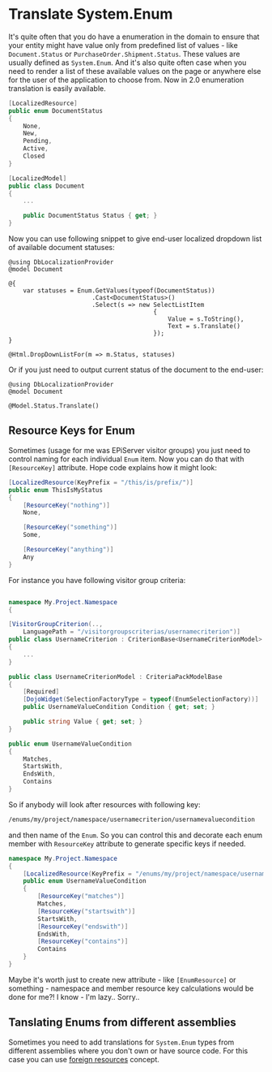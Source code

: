 # Translate System.Enum
It's quite often that you do have a enumeration in the domain to ensure that your entity might have value only from predefined list of values - like `Document.Status` or `PurchaseOrder.Shipment.Status`. These values are usually defined as `System.Enum`. And it's also quite often case when you need to render a list of these available values on the page or anywhere else for the user of the application to choose from. Now in 2.0 enumeration translation is easily available.

```csharp
[LocalizedResource]
public enum DocumentStatus
{
    None,
    New,
    Pending,
    Active,
    Closed
}

[LocalizedModel]
public class Document
{
    ...

    public DocumentStatus Status { get; }
}
```

Now you can use following snippet to give end-user localized dropdown list of available document statuses:

```
@using DbLocalizationProvider
@model Document

@{
    var statuses = Enum.GetValues(typeof(DocumentStatus))
                       .Cast<DocumentStatus>()
                       .Select(s => new SelectListItem
                                        {
                                            Value = s.ToString(),
                                            Text = s.Translate()
                                        });
}

@Html.DropDownListFor(m => m.Status, statuses)
```

Or if you just need to output current status of the document to the end-user:

```
@using DbLocalizationProvider
@model Document

@Model.Status.Translate()
```

## Resource Keys for Enum

Sometimes (usage for me was EPiServer visitor groups) you just need to control naming for each individual `Enum` item. Now you can do that with `[ResourceKey]` attribute. Hope code explains how it might look:

```csharp
[LocalizedResource(KeyPrefix = "/this/is/prefix/")]
public enum ThisIsMyStatus
{
    [ResourceKey("nothing")]
    None,

    [ResourceKey("something")]
    Some,

    [ResourceKey("anything")]
    Any
}
```

For instance you have following visitor group criteria:

```csharp

namespace My.Project.Namespace
{

[VisitorGroupCriterion(..,
    LanguagePath = "/visitorgroupscriterias/usernamecriterion")]
public class UsernameCriterion : CriterionBase<UsernameCriterionModel>
{
    ...
}

public class UsernameCriterionModel : CriteriaPackModelBase
{
    [Required]
    [DojoWidget(SelectionFactoryType = typeof(EnumSelectionFactory))]
    public UsernameValueCondition Condition { get; set; }

    public string Value { get; set; }
}

public enum UsernameValueCondition
{
    Matches,
    StartsWith,
    EndsWith,
    Contains
}
```

So if anybody will look after resources with following key:

```xml
/enums/my/project/namespace/usernamecriterion/usernamevaluecondition
```

and then name of the `Enum`. So you can control this and decorate each enum member with `ResourceKey` attribute to generate specific keys if needed.

```csharp
namespace My.Project.Namespace
{
    [LocalizedResource(KeyPrefix = "/enums/my/project/namespace/usernamecriterion/usernamevaluecondition")]
    public enum UsernameValueCondition
    {
        [ResourceKey("matches")]
        Matches,
        [ResourceKey("startswith")]
        StartsWith,
        [ResourceKey("endswith")]
        EndsWith,
        [ResourceKey("contains")]
        Contains
    }
}
```

Maybe it's worth just to create new attribute - like `[EnumResource]` or something - namespace and member resource key calculations would be done for me?! I know - I'm lazy.. Sorry..

## Tanslating Enums from different assemblies

Sometimes you need to add translations for `System.Enum` types from different assemblies where you don't own or have source code. For this case you can use [foreign resources](foreign-resources.md) concept.
